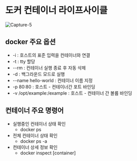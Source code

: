 # 도커 컨테이너 라이프사이클
![Capture-5](https://user-images.githubusercontent.com/80312713/151649949-1df26ea1-ea18-4f8d-9978-e7500452955e.png)

## docker 주요 옵션
* -i : 호스트의 표준 입력을 컨테이너와 연결
* -t : tty 할당
* --rm : 컨테이너 실행 종료 후 자동 삭제
* -d : 백그라운드 모드로 실행
* --name hello-world : 컨테이너 이름 지정
* -p 80:80 : 호스트 - 컨테이너간 포트 바인딩
* -v /opt/example:/example : 호스트 - 컨테이너 간 볼륨 바인딩

## 컨테이너 주요 명령어
* 실행중인 컨테이너 상태 확인
  * docker ps
* 전체 컨테이너 상태 확인
  * docker ps -a
* 컨테이너 상세 정보 확인
  * docker inspect [container]
